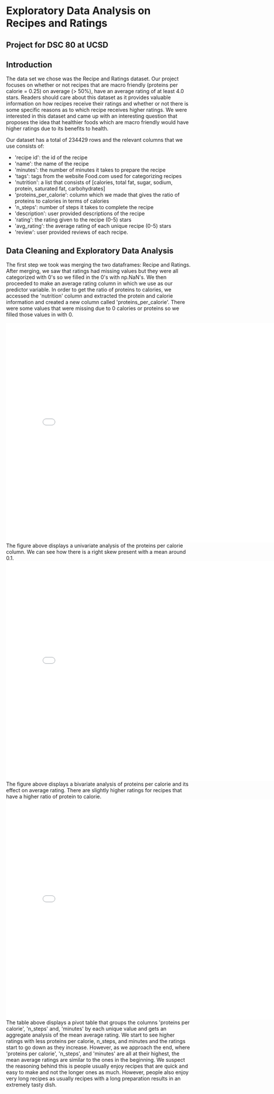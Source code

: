 # Exploratory Data Analysis on Recipes and Ratings
## Project for DSC 80 at UCSD

## Introduction

The data set we chose was the Recipe and Ratings dataset. Our project focuses on whether or not recipes that are macro friendly (proteins per calorie = 0.25) on average (> 50%), have an average rating of at least 4.0 stars. Readers should care about this dataset as it provides valuable information on how recipes receive their ratings and whether or not there is some specific reasons as to which recipe receives higher ratings. We were interested in this dataset and came up with an interesting question that proposes the idea that healthier foods which are macro friendly would have higher ratings due to its benefits to health. 

Our dataset has a total of 234429 rows and the relevant columns that we use consists of: 

- 'recipe id': the id of the recipe
- 'name': the name of the recipe
- 'minutes': the number of minutes it takes to prepare the recipe
- 'tags': tags from the website Food.com used for categorizing recipes
- 'nutrition': a list that consists of [calories, total fat, sugar, sodium, protein, saturated fat, carbohydrates]
- 'proteins_per_calorie': column which we made that gives the ratio of proteins to calories in terms of calories
- 'n_steps': number of steps it takes to complete the recipe
- 'description': user provided descriptions of the recipe
- 'rating': the rating given to the recipe (0-5) stars
- 'avg_rating': the average rating of each unique recipe (0-5) stars
- 'review': user provided reviews of each recipe. 


## Data Cleaning and Exploratory Data Analysis

The first step we took was merging the two dataframes: Recipe and Ratings. After merging, we saw that ratings had missing values but they were all categorized with 0's so we filled in the 0's with np.NaN's. We then proceeded to make an average rating column in which we use as our predictor variable. In order to get the ratio of proteins to calories, we accessed the 'nutrition' column and extracted the protein and calorie information and created a new column called 'proteins_per_calorie'. There were some values that were missing due to 0 calories or proteins so we filled those values in with 0. 


<iframe
  src="assets/fig_hist_protein_per_calorie.html"
  width="800"
  height="600"
  frameborder="0"
></iframe>
The figure above displays a univariate analysis of the proteins per calorie column. We can see how there is a right skew present with a mean around 0.1.


<iframe
  src="assets/box_fig.html"
  width="800"
  height="600"
  frameborder="0"
></iframe>
The figure above displays a bivariate analysis of proteins per calorie and its effect on average rating. There are slightly higher ratings for recipes that have a higher ratio of protein to calorie.

<iframe
  src="assets/pivot_table.html"
  width="800"
  height="600"
  frameborder="0"
></iframe>
The table above displays a pivot table that groups the columns 'proteins per calorie', 'n_steps' and, 'minutes' by each unique value and gets an aggregate analysis of the mean average rating. We start to see higher ratings with less proteins per calorie, n_steps, and minutes and the ratings start to go down as they increase. However, as we approach the end, where 'proteins per calorie', 'n_steps', and 'minutes' are all at their highest, the mean average ratings are similar to the ones in the beginning. We suspect the reasoning behind this is people usually enjoy recipes that are quick and easy to make and not the longer ones as much. However, people also enjoy very long recipes as usually recipes with a long preparation results in an extremely tasty dish.